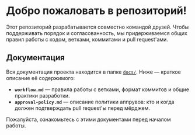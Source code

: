 # Добро пожаловать в репозиторий!

Этот репозиторий разрабатывается совместно командой друзей. Чтобы поддерживать порядок и согласованность, мы придерживаемся общих правил работы с кодом, ветками, коммитами и pull request'ами.

## Документация

Вся документация проекта находится в папке [`docs/`](./docs). Ниже — краткое описание её содержимого:

- **`workflow.md`** — правила работы с ветками, формат коммитов и общие практики разработки.
- **`approval-policy.md`** — описание политики аппрувов: кто и когда должен подтверждать pull request'ы перед мёрджем.

Пожалуйста, ознакомьтесь с этими документами перед началом работы.
